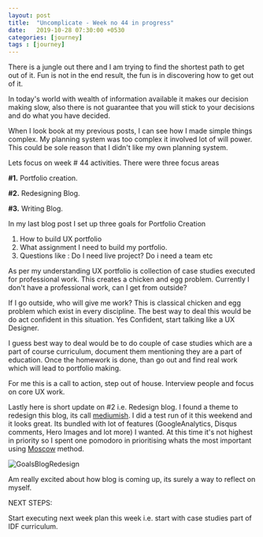 ```yaml
---
layout: post
title:  "Uncomplicate - Week no 44 in progress"
date:   2019-10-28 07:30:00 +0530
categories: [journey]
tags : [journey]
---
```


There is a jungle out there and I am trying to find the shortest path to get out of it.   Fun is not in the end result, the fun is in discovering how to get out of it. 

In today's world with wealth of information available it makes our decision making slow, also there is not guarantee that you will stick to your decisions and do what you have decided.

When I look book at my previous posts, I can see how I made simple things complex.  My planning system was too complex it involved lot of will power.  This could be sole reason that I didn't like my own planning system.  

Lets focus on week # 44 activities. There were three focus areas

**#1.** Portfolio creation.

**#2.** Redesigning Blog.

**#3.** Writing Blog.

In my last blog post I set up three goals for Portfolio Creation

1. How to build UX portfolio
2. What assignment I need to build my portfolio.  
3. Questions like : Do I need live project? Do i need a team etc

As per my understanding UX portfolio is collection of case studies executed for professional work. This creates a chicken and egg problem.  Currently I don't have a professional work, can I get from outside?

If I go outside, who will give me work?  This is classical chicken and egg problem which exist in every discipline.  The best way to deal this would be do act confident in this situation. Yes Confident, start talking like a UX Designer.

I guess best way to deal would be to do couple of case studies which are a part of course curriculum, document them mentioning they are a part of education.  Once the homework is done, than go out and find real work which will lead to portfolio making.  

For me this is a call to action, step out of house.  Interview people and focus on core UX work.  

Lastly here is short update on #2 i.e. Redesign blog.  I found a theme to redesign this blog, its call [mediumish](https://github.com/wowthemesnet/mediumish-theme-jekyll).  I did a test run of it this weekend and it looks great.  Its bundled with lot of features (GoogleAnalytics, Disqus comments, Hero Images and lot more) I wanted.   At this time it's not highest in priority so I spent one pomodoro in prioritising whats the most important using [Moscow](https://en.wikipedia.org/wiki/MoSCoW_method) method.

![GoalsBlogRedesign]({{site.baseurl}}/assets/img/mysecondlifemoscow.jpg)

Am really excited about how blog is coming up, its surely a way to reflect on myself.

NEXT STEPS:

Start executing next week plan this week i.e. start with case studies part of IDF curriculum. 




